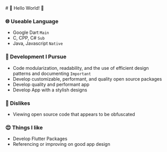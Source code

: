 <div align:"center">
# 👋 Hello World! 👋
</div>

### 🌐 Useable Language
- Google Dart `Main`
- C, CPP, C# `Sub`
- Java, Javascript `Native`

### 🤪 Development I Pursue
- Code modularization, readability, and the use of efficient design patterns and documenting `Important`
- Develop customizable, performant, and quality open source packages
- Develop quality and performant app
- Develop App with a stylish designs

### 🤬 Dislikes
- Viewing open source code that appears to be obfuscated

### 😍 Things I like
- Develop Flutter Packages
- Referencing or improving on good app design

<!--
**MTtankkeo/MTtankkeo** is a ✨ _special_ ✨ repository because its `README.md` (this file) appears on your GitHub profile.

Here are some ideas to get you started:

- 🔭 I’m currently working on ...
- 🌱 I’m currently learning ...
- 👯 I’m looking to collaborate on ...
- 🤔 I’m looking for help with ...
- 💬 Ask me about ...
- 📫 How to reach me: ...
- 😄 Pronouns: ...
- ⚡ Fun fact: ...
-->
